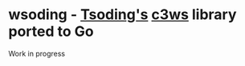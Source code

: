 
# wsoding - [Tsoding's](https://github.com/tsoding) [c3ws](https://github.com/tsoding/c3ws) library ported to Go


Work in progress
